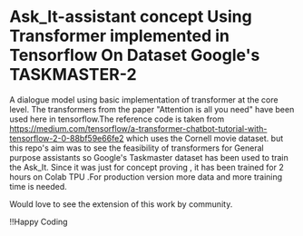 # Ask_It-assistant concept Using Transformer implemented in Tensorflow On Dataset Google's TASKMASTER-2

A dialogue model using  basic implementation of transformer at the core level.
The transformers from the paper "Attention is all you need" have been used here in tensorflow.The reference code is taken from https://medium.com/tensorflow/a-transformer-chatbot-tutorial-with-tensorflow-2-0-88bf59e66fe2 which uses the Cornell movie dataset. but this repo's aim was to see the feasibility of transformers for General purpose assistants so Google's Taskmaster dataset has been used to train the Ask_It. Since it was just for concept proving , it has been trained for 2 hours on Colab TPU .For production version more data and more training time is needed.

Would love to see the extension of this work by community.

!!Happy Coding
